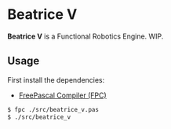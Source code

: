 Beatrice V
===========

**Beatrice V** is a Functional Robotics Engine.
WIP.


Usage
-----

First install the dependencies:
* [FreePascal Compiler (FPC)](freepascal.org)

```sh
$ fpc ./src/beatrice_v.pas
$ ./src/beatrice_v
```